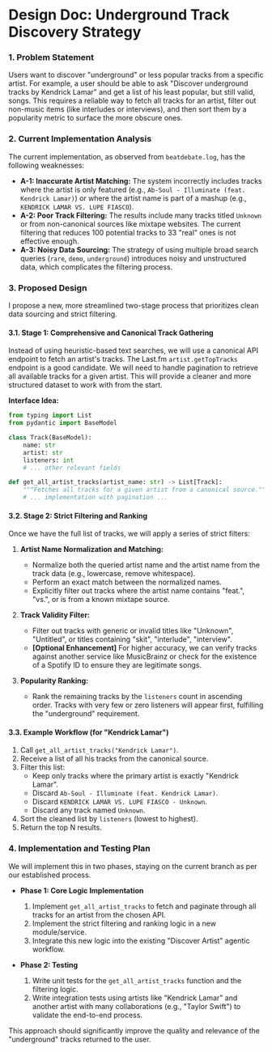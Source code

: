 # Design Doc: Underground Track Discovery Strategy

### 1. Problem Statement

Users want to discover "underground" or less popular tracks from a specific artist. For example, a user should be able to ask "Discover underground tracks by Kendrick Lamar" and get a list of his least popular, but still valid, songs. This requires a reliable way to fetch all tracks for an artist, filter out non-music items (like interludes or interviews), and then sort them by a popularity metric to surface the more obscure ones.

### 2. Current Implementation Analysis

The current implementation, as observed from `beatdebate.log`, has the following weaknesses:

- **A-1: Inaccurate Artist Matching:** The system incorrectly includes tracks where the artist is only featured (e.g., `Ab-Soul - Illuminate (feat. Kendrick Lamar)`) or where the artist name is part of a mashup (e.g., `KENDRICK LAMAR VS. LUPE FIASCO`).
- **A-2: Poor Track Filtering:** The results include many tracks titled `Unknown` or from non-canonical sources like mixtape websites. The current filtering that reduces 100 potential tracks to 33 "real" ones is not effective enough.
- **A-3: Noisy Data Sourcing:** The strategy of using multiple broad search queries (`rare`, `demo`, `underground`) introduces noisy and unstructured data, which complicates the filtering process.

### 3. Proposed Design

I propose a new, more streamlined two-stage process that prioritizes clean data sourcing and strict filtering.

#### 3.1. Stage 1: Comprehensive and Canonical Track Gathering

Instead of using heuristic-based text searches, we will use a canonical API endpoint to fetch an artist's tracks. The Last.fm `artist.getTopTracks` endpoint is a good candidate. We will need to handle pagination to retrieve all available tracks for a given artist. This will provide a cleaner and more structured dataset to work with from the start.

**Interface Idea:**

```python
from typing import List
from pydantic import BaseModel

class Track(BaseModel):
    name: str
    artist: str
    listeners: int
    # ... other relevant fields

def get_all_artist_tracks(artist_name: str) -> List[Track]:
    """Fetches all tracks for a given artist from a canonical source."""
    # ... implementation with pagination ...
```

#### 3.2. Stage 2: Strict Filtering and Ranking

Once we have the full list of tracks, we will apply a series of strict filters:

1.  **Artist Name Normalization and Matching:**
    -   Normalize both the queried artist name and the artist name from the track data (e.g., lowercase, remove whitespace).
    -   Perform an exact match between the normalized names.
    -   Explicitly filter out tracks where the artist name contains "feat.", "vs.", or is from a known mixtape source.

2.  **Track Validity Filter:**
    -   Filter out tracks with generic or invalid titles like "Unknown", "Untitled", or titles containing "skit", "interlude", "interview".
    -   **[Optional Enhancement]** For higher accuracy, we can verify tracks against another service like MusicBrainz or check for the existence of a Spotify ID to ensure they are legitimate songs.

3.  **Popularity Ranking:**
    -   Rank the remaining tracks by the `listeners` count in ascending order. Tracks with very few or zero listeners will appear first, fulfilling the "underground" requirement.

#### 3.3. Example Workflow (for "Kendrick Lamar")

1.  Call `get_all_artist_tracks("Kendrick Lamar")`.
2.  Receive a list of all his tracks from the canonical source.
3.  Filter this list:
    -   Keep only tracks where the primary artist is exactly "Kendrick Lamar".
    -   Discard `Ab-Soul - Illuminate (feat. Kendrick Lamar)`.
    -   Discard `KENDRICK LAMAR VS. LUPE FIASCO - Unknown`.
    -   Discard any track named `Unknown`.
4.  Sort the cleaned list by `listeners` (lowest to highest).
5.  Return the top N results.

### 4. Implementation and Testing Plan

We will implement this in two phases, staying on the current branch as per our established process.

-   **Phase 1: Core Logic Implementation**
    1.  Implement `get_all_artist_tracks` to fetch and paginate through all tracks for an artist from the chosen API.
    2.  Implement the strict filtering and ranking logic in a new module/service.
    3.  Integrate this new logic into the existing "Discover Artist" agentic workflow.

-   **Phase 2: Testing**
    1.  Write unit tests for the `get_all_artist_tracks` function and the filtering logic.
    2.  Write integration tests using artists like "Kendrick Lamar" and another artist with many collaborations (e.g., "Taylor Swift") to validate the end-to-end process.

This approach should significantly improve the quality and relevance of the "underground" tracks returned to the user. 